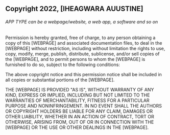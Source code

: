## Copyright 2022, [IHEAGWARA AUUSTINE]


###### APP TYPE can be a webpage/website, a web app, a software and so on

Permission is hereby granted, free of charge, to any person obtaining a copy of this [WEBPAGE] and associated documentation files, to deal in the [WEBPAGE] without restriction, including without limitation the rights to use, copy, modify, merge, publish, distribute, sublicense, and/or sell copies of the [WEBPAGE], and to permit persons to whom the [WEBPAGE] is furnished to do so, subject to the following conditions:

The above copyright notice and this permission notice shall be included in all copies or substantial portions of the [WEBPAGE].

THE [WEBPAGE] IS PROVIDED "AS IS", WITHOUT WARRANTY OF ANY KIND, EXPRESS OR IMPLIED, INCLUDING BUT NOT LIMITED TO THE WARRANTIES OF MERCHANTABILITY, FITNESS FOR A PARTICULAR PURPOSE AND NONINFRINGEMENT. IN NO EVENT SHALL THE AUTHORS OR COPYRIGHT HOLDERS BE LIABLE FOR ANY CLAIM, DAMAGES OR OTHER LIABILITY, WHETHER IN AN ACTION OF CONTRACT, TORT OR OTHERWISE, ARISING FROM, OUT OF OR IN CONNECTION WITH THE [WEBPAGE] OR THE USE OR OTHER DEALINGS IN THE [WEBPAGE].

